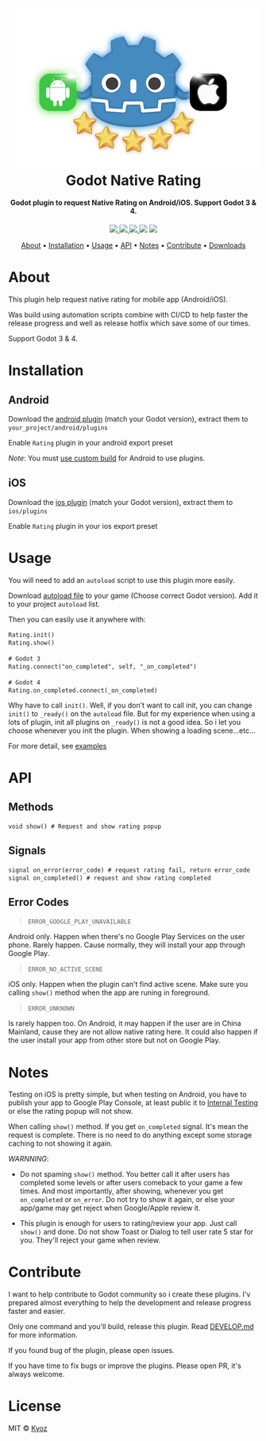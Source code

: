 <h1 align="center">
  <br>
  <img src="./icon.png" alt="Godot Native Rating" width=512>
  <br>
  Godot Native Rating
  <br>
</h1>

<h4 align="center">Godot plugin to request Native Rating on Android/iOS. Support Godot 3 & 4</a>.</h4>

<p align="center">
  <a href="https://github.com/kyoz/godot-native-rating/releases">
    <img src="https://img.shields.io/github/v/tag/kyoz/godot-native-rating?label=Version">
  </a>
  <a href="https://github.com/kyoz/godot-native-rating/actions">
    <img src="https://github.com/kyoz/godot-native-rating/workflows/release/badge.svg">
  </a>
  <a href="https://github.com/kyoz/godot-native-rating/releases">
    <img src="https://img.shields.io/github/downloads/kyoz/godot-native-rating/total?style=social">
  </a>
  <img src="https://img.shields.io/github/stars/kyoz/godot-native-rating?style=social">
  <img src="https://img.shields.io/github/license/kyoz/godot-native-rating?style=plastic">
</p>

<p align="center">
  <a href="#about">About</a> •
  <a href="#installation">Installation</a> •
  <a href="#usage">Usage</a> •
  <a href="#api">API</a> •
  <a href="#notes">Notes</a> •
  <a href="#contribute">Contribute</a> •
  <a href="https://github.com/kyoz/godot-native-rating/releases">Downloads</a> 
</p>

# About

This plugin help request native rating for mobile app (Android/iOS).

Was build using automation scripts combine with CI/CD to help faster the release progress and well as release hotfix which save some of our times.

Support Godot 3 & 4.

# Installation

## Android

Download the [android plugin](https://github.com/kyoz/godot-native-rating/releases) (match your Godot version), extract them to `your_project/android/plugins`

Enable `Rating` plugin in your android export preset

*Note*: You must [use custom build](https://docs.godotengine.org/en/stable/tutorials/export/android_custom_build.html) for Android to use plugins.

## iOS

Download the [ios plugin](https://github.com/kyoz/godot-native-rating/releases) (match your Godot version), extract them to `ios/plugins`

Enable `Rating` plugin in your ios export preset

# Usage

You will need to add an `autoload` script to use this plugin more easily.

Download [autoload file](./autoload) to your game (Choose correct Godot version). Add it to your project `autoload` list.

Then you can easily use it anywhere with:

```gdscript
Rating.init()
Rating.show()

# Godot 3
Rating.connect("on_completed", self, "_on_completed")

# Godot 4
Rating.on_completed.connect(_on_completed)
```

Why have to call `init()`. Well, if you don't want to call init, you can change `init()` to `_ready()` on the `autoload` file. But for my experience when using a lots of plugin, init all plugins on `_ready()` is not a good idea. So i let you choose whenever you init the plugin. When showing a loading scene...etc...

For more detail, see [examples](./example/)

# API

## Methods

```gdscript
void show() # Request and show rating popup
```

## Signals

```gdscript
signal on_error(error_code) # request rating fail, return error_code
signal on_completed() # request and show rating completed
```

## Error Codes

> `ERROR_GOOGLE_PLAY_UNAVAILABLE`

Android only. Happen when there's no Google Play Services on the user phone. Rarely happen. Cause normally, they will install your app through Google Play.

> `ERROR_NO_ACTIVE_SCENE`

iOS only. Happen when the plugin can't find active scene. Make sure you calling `show()` method when the app are runing in foreground.

> `ERROR_UNKNOWN`

Is rarely happen too. On Android, it may happen if the user are in China Mainland, cause they are not allow native rating here. It could also happen if the user install your app from other store but not on Google Play.

# Notes

Testing on iOS is pretty simple, but when testing on Android, you have to publish your app to Google Play Console, at least public it to [Internal Testing](https://play.google.com/console/about/internal-testing/) or else the rating popup will not show.

When calling `show()` method. If you get `on_completed` signal. It's mean the request is complete. There is no need to do anything except some storage caching to not showing it again.

*WARNNING*:

- Do not spaming `show()` method. You better call it after users has completed some levels or after users comeback to your game a few times. And most importantly, after showing, whenever you get `on_completed` or `on_error`. Do not try to show it again, or else your app/game may get reject when Google/Apple review it.

- This plugin is enough for users to rating/review your app. Just call `show()` and done. Do not show Toast or Dialog to tell user rate 5 star for you. They'll reject your game when review.

# Contribute

I want to help contribute to Godot community so i create these plugins. I'v prepared almost everything to help the development and release progress faster and easier.

Only one command and you'll build, release this plugin. Read [DEVELOP.md](./DEVELOP.md) for more information.

If you found bug of the plugin, please open issues.

If you have time to fix bugs or improve the plugins. Please open PR, it's always welcome.

# License

MIT © [Kyoz](mailto:banminkyoz@gmail.com)